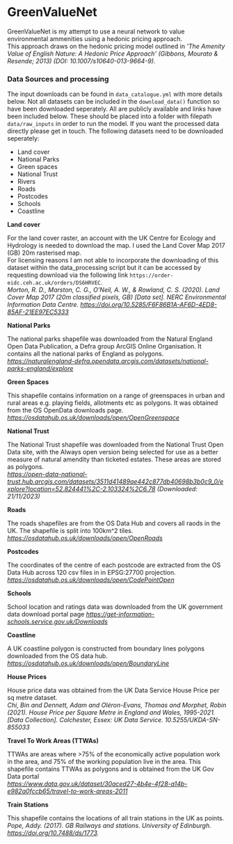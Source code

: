 # GreenValueNet

GreenValueNet is my attempt to use a neural network to value environmental ammenities using a hedonic pricing approach.  
This approach draws on the hedonic pricing model outlined in *'The Amenity Value of English Nature: A Hedonic Price Approach' (Gibbons, Mourato & Resende; 2013) (DOI: 10.1007/s10640-013-9664-9).*

### Data Sources and processing

The input downloads can be found in `data_catalogue.yml` with more details below. Not all datasets can be included in the `download_data()` function so have been downloaded seperately. All are publicly available and links have been included below. These should be placed into a folder with filepath `data/raw_inputs` in order to run the model. If you want the processed data directly please get in touch. The following datasets need to be downloaded seperately:
- Land cover
- National Parks
- Green spaces
- National Trust
- Rivers
- Roads
- Postcodes
- Schools
- Coastline

**Land cover**

For the land cover raster, an account with the UK Centre for Ecology and Hydrology is needed to download the map. I used the Land Cover Map 2017 (GB) 20m rasterised map.  
For licensing reasons I am not able to incorporate the downloading of this dataset within the data_processing script but it can be accessed by requesting download via the following link `https://order-eidc.ceh.ac.uk/orders/DS6HRVEC`.  
*Morton, R. D., Marston, C. G., O’Neil, A. W., & Rowland, C. S. (2020). Land Cover Map 2017 (20m classified pixels, GB) [Data set]. NERC Environmental Information Data Centre. https://doi.org/10.5285/F6F86B1A-AF6D-4ED8-85AF-21EE97EC5333*

**National Parks**

The national parks shapefile was downloaded from the Natural England Open Data Publication, a Defra group ArcGIS Online Organisation. It contains all the national parks of England as polygons.  
*https://naturalengland-defra.opendata.arcgis.com/datasets/national-parks-england/explore*

**Green Spaces**

This shapefile contains information on a range of greenspaces in urban and rural areas e.g. playing fields, allotments etc as polygons. It was obtained from the OS OpenData downloads page.  
*https://osdatahub.os.uk/downloads/open/OpenGreenspace*

**National Trust**

The National Trust shapefile was downloaded from the National Trust Open Data site, with the Always open version being selected for use as a better measure of natural amendity than ticketed estates. These areas are stored as polygons.  
*https://open-data-national-trust.hub.arcgis.com/datasets/3511d41489ae442c877db40698b3b0c9_0/explore?location=52.824441%2C-2.103324%2C6.78 (Downloaded: 21/11/2023)*

**Roads**

The roads shapefiles are from the OS Data Hub and covers all raods in the UK. The shapefile is split into 100km^2 tiles.
*https://osdatahub.os.uk/downloads/open/OpenRoads*

**Postcodes**

The coordinates of the centre of each postcode are extracted from the OS Data Hub across 120 csv files in in EPSG:27700 projection.
*https://osdatahub.os.uk/downloads/open/CodePointOpen*

**Schools**

School location and ratings data was downloaded from the UK government data download portal page
*https://get-information-schools.service.gov.uk/Downloads*

**Coastline**

A UK coastline polygon is constructed from boundary lines polygons downloaded from the OS data hub.  
*https://osdatahub.os.uk/downloads/open/BoundaryLine*

**House Prices**

House price data was obtained from the UK Data Service House Price per sq metre dataset.  
*Chi, Bin and Dennett, Adam and Oléron-Evans, Thomas and Morphet, Robin (2021). House Price per Square Metre in England and Wales, 1995-2021. [Data Collection]. Colchester, Essex: UK Data Service. 10.5255/UKDA-SN-855033*

**Travel To Work Areas (TTWAs)**

TTWAs are areas where >75% of the economically active population work in the area, and 75% of the working population live in the area. This shapefile contains TTWAs as polygons and is obtained from the UK Gov Data portal  
*https://www.data.gov.uk/dataset/30aced27-4b4e-4f28-a14b-e982a0fccb65/travel-to-work-areas-2011*

**Train Stations**

This shapefile contains the locations of all train stations in the UK as points.  
*Pope, Addy. (2017). GB Railways and stations. University of Edinburgh. https://doi.org/10.7488/ds/1773.*


